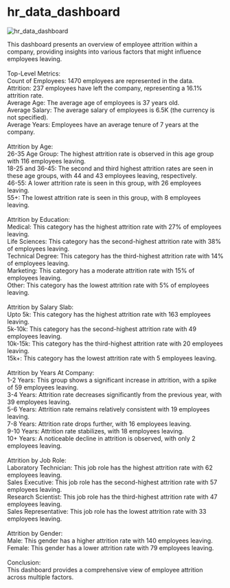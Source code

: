 # hr_data_dashboard





![hr_data_dashboard](https://github.com/user-attachments/assets/18f7ce2a-b844-4663-925b-8cac3d4c8a81)

This dashboard presents an overview of employee attrition within a company, providing insights into various factors that might influence employees leaving.<br/>
<br/>
Top-Level Metrics:<br/>
Count of Employees: 1470 employees are represented in the data.<br/>
Attrition: 237 employees have left the company, representing a 16.1% attrition rate.<br/>
Average Age: The average age of employees is 37 years old.<br/>
Average Salary: The average salary of employees is 6.5K (the currency is not specified).<br/>
Average Years: Employees have an average tenure of 7 years at the company.<br/>
<br/>
Attrition by Age:<br/>
26-35 Age Group: The highest attrition rate is observed in this age group with 116 employees leaving.<br/>
18-25 and 36-45: The second and third highest attrition rates are seen in these age groups, with 44 and 43 employees leaving, respectively.<br/>
46-55: A lower attrition rate is seen in this group, with 26 employees leaving.<br/>
55+: The lowest attrition rate is seen in this group, with 8 employees leaving.<br/>
<br/>
Attrition by Education:<br/>
Medical: This category has the highest attrition rate with 27% of employees leaving.<br/>
Life Sciences: This category has the second-highest attrition rate with 38% of employees leaving.<br/>
Technical Degree: This category has the third-highest attrition rate with 14% of employees leaving.<br/>
Marketing: This category has a moderate attrition rate with 15% of employees leaving.<br/>
Other: This category has the lowest attrition rate with 5% of employees leaving.<br/>
<br/>
Attrition by Salary Slab:<br/>
Upto 5k: This category has the highest attrition rate with 163 employees leaving.<br/>
5k-10k: This category has the second-highest attrition rate with 49 employees leaving.<br/>
10k-15k: This category has the third-highest attrition rate with 20 employees leaving.<br/>
15k+: This category has the lowest attrition rate with 5 employees leaving.<br/>
<br/>
Attrition by Years At Company:<br/>
1-2 Years: This group shows a significant increase in attrition, with a spike of 59 employees leaving.<br/>
3-4 Years: Attrition rate decreases significantly from the previous year, with 39 employees leaving.<br/>
5-6 Years: Attrition rate remains relatively consistent with 19 employees leaving.<br/>
7-8 Years: Attrition rate drops further, with 16 employees leaving.<br/>
9-10 Years: Attrition rate stabilizes, with 18 employees leaving.<br/>
10+ Years: A noticeable decline in attrition is observed, with only 2 employees leaving.<br/>
<br/>
Attrition by Job Role:<br/>
Laboratory Technician: This job role has the highest attrition rate with 62 employees leaving.<br/>
Sales Executive: This job role has the second-highest attrition rate with 57 employees leaving.<br/>
Research Scientist: This job role has the third-highest attrition rate with 47 employees leaving.<br/>
Sales Representative: This job role has the lowest attrition rate with 33 employees leaving.<br/>
<br/>
Attrition by Gender:<br/>
Male: This gender has a higher attrition rate with 140 employees leaving.<br/>
Female: This gender has a lower attrition rate with 79 employees leaving.<br/>
<br/>
Conclusion:<br/>
This dashboard provides a comprehensive view of employee attrition across multiple factors.
